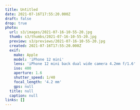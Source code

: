 ```yaml
---
title: Untitled
date: 2021-07-16T17:55:20.000Z
draft: false
drop: true
photo:
  url: s3/images/2021-07-16-10-55-20.jpg
  thumb: s3/thumbs/2021-07-16-10-55-20.jpg
  preview: s3/previews/2021-07-16-10-55-20.jpg
  created: 2021-07-16T17:55:20.000Z
  exif:
    make: Apple
    model: 'iPhone 12 mini'
    lens: 'iPhone 12 mini back dual wide camera 4.2mm f/1.6'
    iso: 400
    aperture: 1.6
    shutter_speed: 1/40
    focal_length: '4.2 mm'
    gps: null
  title: null
  caption: null
links: []
---
```

